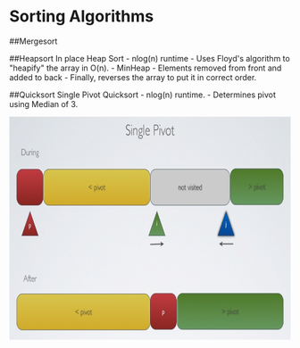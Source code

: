 # Sorting Algorithms
##Mergesort

##Heapsort
	In place Heap Sort - nlog(n) runtime 
	- Uses Floyd's algorithm to "heapify" the array in O(n).
	- MinHeap - Elements removed from front and added to back
	- Finally, reverses the array to put it in correct order.



##Quicksort
	Single Pivot Quicksort - nlog(n) runtime.
	- Determines pivot using Median of 3.

<img src="https://raw.githubusercontent.com/wceriale/sorting/master/images/Quicksort.png" width="600" height="400" />

